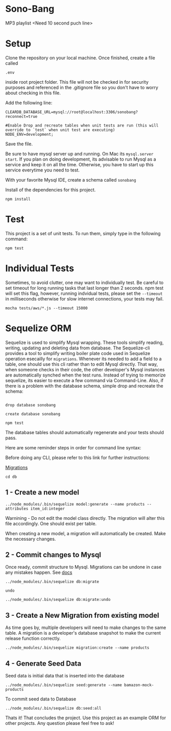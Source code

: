 # Sono-Bang

MP3 playlist <Need 10 second puch line>

# Setup

Clone the repository on your local machine.  Once finished, create a file called 

`.env` 

inside root project folder.  This file will not be checked in for security purposes and referenced in the .gitignore file so you don't have to worry about checking in this file.  

Add the following line:

```
CLEARDB_DATABASE_URL=mysql://root@localhost:3306/sonobang?reconnect=true

#Enable Drop and recreate tables when unit tests are run (this will override to `test` when unit test are executing)
NODE_ENV=development;
```

Save the file.

Be sure to have mysql server up and running.  On Mac its `mysql.server start`.  If you plan on doing development, its advisable to run Mysql as a service and keep it on all the time.  Otherwise, you have to start up this service everytime you need to test.

With your favorite Mysql IDE, create a schema called `sonobang` 

Install of the dependencies for this project.

`npm install`

# Test

This project is a set of unit tests.  To run them, simply type in the following command:

`npm test`

# Individual Tests

Sometimes, to avoid clutter, one may want to individually test. Be careful to set timeout for long running tasks that last longer than 2 seconds.  npm test will set this flag, however, running indvidual tests, please set the `--timeout` in milliseconds otherwise for slow internet connections, your tests may fail.

`mocha tests/aws/*.js --timeout 15000`

# Sequelize ORM

Sequelize is used to simplify Mysql wrapping.  These tools simplify reading, writing, updating and deleting data from database.  The Sequelize-cli provides a tool to simplify writing boiler plate code used in Sequelize operation esecailly for `migrations`.  Whenever its needed to add a field to a table, one should use this cli rather than to edit Mysql directly.  That way, when someone checks in their code, the other developer's Mysql instances are automatically synched when the test runs. Instead of trying to memorize sequelize, its easier to execute a few command via Command-Line. Also, if there is a problem with the database schema, simple drop and recreate the schema:

```

drop database sonobang

create database sonobang

npm test

```

The database tables should automatically regenerate and your tests should pass.



Here are some reminder steps in order for command line syntax:

Before doing any CLI, please refer to this link for further instructions:

[Migrations](http://docs.sequelizejs.com/manual/tutorial/migrations.html#migration-skeleton)

`cd db`

## 1 - Create a new model

```
../node_modules/.bin/sequelize model:generate --name products --attributes item_id:integer
```

Warnining - Do not edit the model class directly.  The migration will alter this file accordingly. One should exist per table.

When creating a new model, a migration will automatically be created.  Make the necessary changes.

## 2 - Commit changes to Mysql

Once ready, commit structure to Mysql.  Migrations can be undone in case any mistakes happen.  See [docs](http://docs.sequelizejs.com/manual/tutorial/migrations.html#migration-skeleton)

```
../node_modules/.bin/sequelize db:migrate

undo

../node_modules/.bin/sequelize db:migrate:undo
```

## 3 - Create a New Migration from existing model

As time goes by, multiple developers will need to make changes to the same table.  A migration is a developer's database snapshot to make the current release function correctly.

```
../node_modules/.bin/sequelize migration:create --name products

```

## 4 - Generate Seed Data

Seed data is initial data that is inserted into the database

```
../node_modules/.bin/sequelize seed:generate --name bamazon-mock-products
```

To commit seed data to Database
```
../node_modules/.bin/sequelize db:seed:all
```


Thats it!  That concludes the project.  Use this project as an example ORM for other projects.  Any question please feel free to ask!





